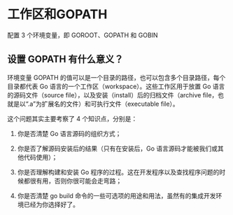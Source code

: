 # 工作区和GOPATH

配置 3 个环境变量，即 GOROOT、GOPATH 和 GOBIN

## 设置 GOPATH 有什么意义？ 

环境变量 GOPATH 的值可以是一个目录的路径，也可以包含多个目录路径，每个目录都代表 Go 语言的一个工作区（workspace）。这些工作区用于放置 Go 语言的源码文件（source file），以及安装（install）后的归档文件（archive file，也就是以“.a”为扩展名的文件）和可执行文件（executable file）。

这个问题其实主要考察了 4 个知识点，分别是：

1. 你是否清楚 Go 语言源码的组织方式；

2. 你是否了解源码安装后的结果（只有在安装后，Go 语言源码才能被我们或其他代码使用）；

3. 你是否理解构建和安装 Go 程序的过程。这在开发程序以及查找程序问题的时候都很有用，否则你很可能会走弯路；

4. 你是否清楚 go build 命令的一些可选项的用途和用法，虽然有的集成开发环境已经为你选择好了。

